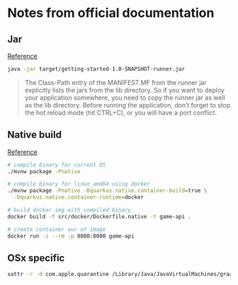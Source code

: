 # Notes from official documentation

## Jar
[Reference](https://quarkus.io/guides/getting-started)

```bash
java -jar target/getting-started-1.0-SNAPSHOT-runner.jar
```
> The Class-Path entry of the MANIFEST.MF from the runner jar explicitly lists the jars from the lib directory. So if you want to deploy your application somewhere, you need to copy the runner jar as well as the lib directory.
> Before running the application, don’t forget to stop the hot reload mode (hit CTRL+C), or you will have a port conflict.

## Native build
[Reference](https://quarkus.io/guides/building-native-image)
```bash
# compile binary for current OS
./mvnw package -Pnative
```

```bash
# compile binary for linux_amd64 using docker
./mvnw package -Pnative -Dquarkus.native.container-build=true \
  -Dquarkus.native.container-runtime=docker
```

```bash
# build docker img with compiled binary 
docker build -f src/docker/Dockerfile.native -t game-api .

# create container our of image
docker run -i --rm -p 8080:8080 game-api
```

## OSx specific
```bash
xattr -r -d com.apple.quarantine /Library/Java/JavaVirtualMachines/graalvm
```
